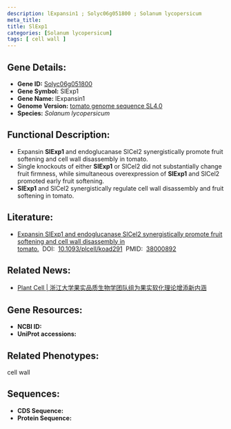 ```yaml
---
description: lExpansin1 ; Solyc06g051800 ; Solanum lycopersicum
meta_title:
title: SlExp1
categories: [Solanum lycopersicum]
tags: [ cell wall ]
---
```


## Gene Details:
- **Gene ID:**	[Solyc06g051800]()
- **Gene Symbol:** SlExp1
- **Gene Name:** lExpansin1
- **Genome Version:** [tomato genome sequence SL4.0]()
- **Species:** *Solanum lycopersicum*

## Functional Description:
   - Expansin **SlExp1** and endoglucanase SlCel2 synergistically promote fruit softening and cell wall disassembly in tomato.
   - Single knockouts of either **SlExp1** or SlCel2 did not substantially change fruit firmness, while simultaneous overexpression of **SlExp1** and SlCel2 promoted early fruit softening.
   - **SlExp1** and SlCel2 synergistically regulate cell wall disassembly and fruit softening in tomato.

## Literature:
   - [Expansin SlExp1 and endoglucanase SlCel2 synergistically promote fruit softening and cell wall disassembly in tomato.]( https://academic.oup.com/plcell/advance-article/doi/10.1093/plcell/koad291/7449576?login=true)&nbsp;&nbsp;DOI:&nbsp;&nbsp;[10.1093/plcell/koad291](https://academic.oup.com/plcell/advance-article/doi/10.1093/plcell/koad291/7449576?login=true)&nbsp;&nbsp;PMID:&nbsp;&nbsp;[38000892](https://pubmed.ncbi.nlm.nih.gov/38000892/)

## Related News:
   - [Plant Cell | 浙江大学果实品质生物学团队组为果实软化理论增添新内涵](https://mp.weixin.qq.com/s?__biz=MzIyOTY2NDYyNQ==&mid=2247587308&idx=6&sn=f5800b9137ac865d1bf03423826b6922&chksm=add9e5b02ac0a302053244e0efa8b95cf1f7221f56c62b2baa2ca171ffed42dd40ccdcef3722&scene=27#wechat_redirect)

## Gene Resources:
- **NCBI ID:** [](https://www.ncbi.nlm.nih.gov/gene/?term=)
- **UniProt accessions:** [](https://www.uniprot.org/uniprotkb//entry)

## Related Phenotypes:
cell wall

## Sequences:
- **CDS Sequence:**
- **Protein Sequence:**
